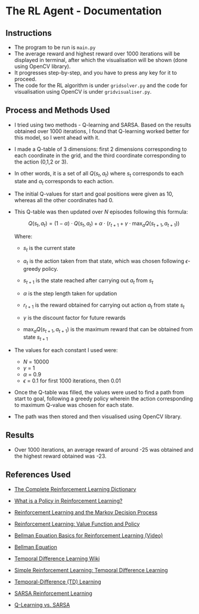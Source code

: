# The RL Agent - Documentation 

## Instructions

- The program to be run is `main.py`
- The average reward and highest reward over 1000 iterations will be displayed in terminal, after which the visualisation will be shown (done using OpenCV library).
- It progresses step-by-step, and you have to press any key for it to proceed.
- The code for the RL algorithm is under `gridsolver.py` and the code for visualisation using OpenCV is under `gridvisualiser.py`.

## Process and Methods Used 

- I tried using two methods - Q-learning and SARSA. Based on the results obtained over 1000 iterations, I found that Q-learning worked better for this model, so I went ahead with it. 

- I made a Q-table of 3 dimensions: first 2 dimensions corresponding to each coordinate in the grid, and the third coordinate corresponding to the action (0,1,2 or 3).

- In other words, it is a set of all $Q(s_t,a_t)$ where $s_t$ corresponds to each state and $a_t$ corresponds to each action.

- The initial Q-values for start and goal positions were given as 10, whereas all the other coordinates had 0. 

- This Q-table was then updated over $N$ episodes following this formula: 

  $$Q(s_t,a_t) = (1-\alpha) \cdot Q(s_t,a_t) + \alpha \cdot (r_{t+1} + \gamma \cdot {\max}_{a}Q(s_{t+1},a_{t+1}))$$

  Where: 

  - $s_t$ is the current state

  - $a_t$ is the action taken from that state, which was chosen following $\epsilon$-greedy policy.

  - $s_{t+1}$ is the state reached after carrying out $a_t$ from $s_t$

  - $\alpha$ is the step length taken for updation 

  - $r_{t+1}$ is the reward obtained for carrying out action $a_t$ from state $s_t$

  - $\gamma$ is the discount factor for future rewards 

  - ${\max}_{a}Q(s_{t+1},a_{t+1})$ is the maximum reward that can be obtained from state $s_{t+1}$

    

- The values for each constant I used were: 
  - $N$ = 10000
  - $\gamma$  = 1
  - $\alpha$ = 0.9
  - $\epsilon$ = 0.1 for first 1000 iterations, then 0.01 
  
- Once the Q-table was filled, the values were used to find a path from start to goal, following a greedy policy wherein the action corresponding to maximum Q-value was chosen for each state. 

- The path was then stored and then visualised using OpenCV library.  

## Results

- Over 1000 iterations, an average reward of around -25 was obtained and the highest reward obtained was -23.

## References Used 
- [The Complete Reinforcement Learning Dictionary](https://towardsdatascience.com/the-complete-reinforcement-learning-dictionary-e16230b7d24e#f366)

- [What is a Policy in Reinforcement Learning?](https://www.baeldung.com/cs/ml-policy-reinforcement-learning)

- [Reinforcement Learning and the Markov Decision Process](https://medium.com/analytics-vidhya/reinforcement-learning-and-the-markov-decision-process-f0a8e65f2b0f)

- [Reinforcement Learning: Value Function and Policy](https://medium.com/analytics-vidhya/reinforcement-learning-value-function-and-policy-c22f5bd1d1b0)

- [Bellman Equation Basics for Reinforcement Learning (Video) ](https://www.youtube.com/watch?v=14BfO5lMiuk)

- [Bellman Equation](https://www.geeksforgeeks.org/bellman-equation/)

- [Temporal Difference Learning Wiki](https://en.wikipedia.org/wiki/Temporal_difference_learning)

- [Simple Reinforcement Learning: Temporal Difference Learning](https://medium.com/@violante.andre/simple-reinforcement-learning-temporal-difference-learning-e883ea0d65b0)

- [Temporal-Difference (TD) Learning](https://towardsdatascience.com/temporal-difference-learning-47b4a7205ca8#:~:text=TD(0),along%20the%20way%20reward%20obtained.)

- [SARSA Reinforcement Learning](https://www.geeksforgeeks.org/sarsa-reinforcement-learning/)

- [Q-Learning vs. SARSA](https://www.baeldung.com/cs/q-learning-vs-sarsa)

  
